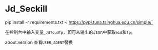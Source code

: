 # Jd_Seckill


pip install -r requirements.txt -i https://pypi.tuna.tsinghua.edu.cn/simple/`

在控制台中输入变量`_JdTdudfp`，即可从输出的Json中获取`eid`和`fp`。  

about:version 查看`USER_AGENT`替换

